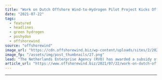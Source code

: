 ```yaml
---
title: "Work on Dutch Offshore Wind-to-Hydrogen Pilot Project Kicks Off as Gov’t Grants Subsidy"
date: "2021-07-22"
tags: 
  - featured
  - headlines
  - green hydrogen
  - poshydon
  - offshorewind
source: "offshorewind"
image_url: "https://cdn.offshorewind.biz/wp-content/uploads/sites/2/2020/04/20113542/PosHYdon.png"
image_fp: "/assets/img/post_thumbnails/27.png"
lead: "The Netherlands Enterprise Agency (RVO) has awarded a subsidy of EUR 3.6 million to"
article_url: "https://www.offshorewind.biz/2021/07/22/work-on-dutch-offshore-wind-to-hydrogen-pilot-project-kicks-off-as-govt-grants-subsidy/"
---
```


---
